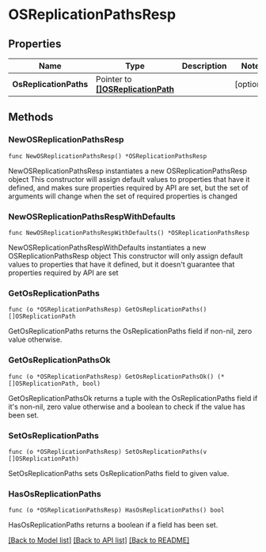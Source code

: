 # OSReplicationPathsResp

## Properties

Name | Type | Description | Notes
------------ | ------------- | ------------- | -------------
**OsReplicationPaths** | Pointer to [**[]OSReplicationPath**](OSReplicationPath.md) |  | [optional] 

## Methods

### NewOSReplicationPathsResp

`func NewOSReplicationPathsResp() *OSReplicationPathsResp`

NewOSReplicationPathsResp instantiates a new OSReplicationPathsResp object
This constructor will assign default values to properties that have it defined,
and makes sure properties required by API are set, but the set of arguments
will change when the set of required properties is changed

### NewOSReplicationPathsRespWithDefaults

`func NewOSReplicationPathsRespWithDefaults() *OSReplicationPathsResp`

NewOSReplicationPathsRespWithDefaults instantiates a new OSReplicationPathsResp object
This constructor will only assign default values to properties that have it defined,
but it doesn't guarantee that properties required by API are set

### GetOsReplicationPaths

`func (o *OSReplicationPathsResp) GetOsReplicationPaths() []OSReplicationPath`

GetOsReplicationPaths returns the OsReplicationPaths field if non-nil, zero value otherwise.

### GetOsReplicationPathsOk

`func (o *OSReplicationPathsResp) GetOsReplicationPathsOk() (*[]OSReplicationPath, bool)`

GetOsReplicationPathsOk returns a tuple with the OsReplicationPaths field if it's non-nil, zero value otherwise
and a boolean to check if the value has been set.

### SetOsReplicationPaths

`func (o *OSReplicationPathsResp) SetOsReplicationPaths(v []OSReplicationPath)`

SetOsReplicationPaths sets OsReplicationPaths field to given value.

### HasOsReplicationPaths

`func (o *OSReplicationPathsResp) HasOsReplicationPaths() bool`

HasOsReplicationPaths returns a boolean if a field has been set.


[[Back to Model list]](../README.md#documentation-for-models) [[Back to API list]](../README.md#documentation-for-api-endpoints) [[Back to README]](../README.md)


